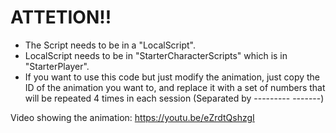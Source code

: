 # ATTETION!!

- The Script needs to be in a "LocalScript".
- LocalScript needs to be in "StarterCharacterScripts" which is in "StarterPlayer".
- If you want to use this code but just modify the animation, just copy the ID of the animation you want to, and replace it with a set of numbers that will be repeated 4 times in each session (Separated by --------- -------)

Video showing the animation: https://youtu.be/eZrdtQshzgI
